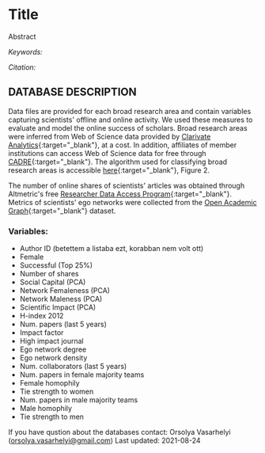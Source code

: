 # Title

Abstract

*Keywords:*

*Citation:*

## DATABASE DESCRIPTION

Data files are provided for each broad research area and contain variables capturing scientists' offline and online activity. We used these measures to evaluate and model the online success of scholars. Broad research areas were inferred from Web of Science data provided by [Clarivate Analytics](https://clarivate.com/webofsciencegroup/solutions/web-of-science/){:target="_blank"}, at a cost. In addition, affiliates of member institutions can access Web of Science data for free through [CADRE](https://cadre.iu.edu/about-cadre){:target="_blank"}. The algorithm used for classifying broad research areas is accessible [here](https://direct.mit.edu/qss/article/1/1/183/15573/Practical-method-to-reclassify-Web-of-Science){:target="_blank"}, Figure 2.

The number of online shares of scientists' articles was obtained through Altmetric's free [Researcher Data Access Program](https://www.altmetric.com/research-access/){:target="_blank"}. Metrics of scientists' ego networks were collected from the [Open Academic Graph](https://www.microsoft.com/en-us/research/project/open-academic-graph/){:target="_blank"} dataset.

### Variables:


- Author ID (betettem a listaba ezt, korabban nem volt ott)
- Female
- Successful (Top 25%)
- Number of shares
- Social Capital (PCA)
- Network Femaleness (PCA)
- Network Maleness (PCA)
- Scientific Impact (PCA)
- H-index 2012
- Num. papers (last 5 years)
- Impact factor
- High impact journal
- Ego network degree
- Ego network density
- Num. collaborators (last 5 years)
- Num. papers in female majority teams
- Female homophily
- Tie strength to women
- Num. papers in male majority teams
- Male homophily
- Tie strength to men


If you have qustion about the databases contact: 
Orsolya Vasarhelyi (orsolya.vasarhelyi@gmail.com)
Last updated: 2021-08-24
